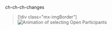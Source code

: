 ch-ch-ch-changes

> [!div class="mx-imgBorder"]
> ![Animation of selecting Open Participants](media/GC_OpenParticipantsList.gif "Animation of selecting Open Participants")
